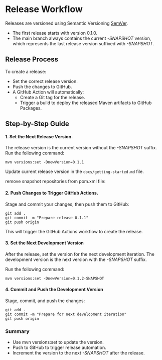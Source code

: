 # Release Workflow

Releases are versioned using Semantic Versioning [SemVer](http://semver.org).

- The first release starts with version 0.1.0.
- The main branch always contains the current _-SNAPSHOT_ version, which represents the last release version suffixed with _-SNAPSHOT_.

## Release Process

To create a release:

- Set the correct release version.
- Push the changes to GitHub.
- A GitHub Action will automatically:
  -  Create a Git tag for the release.
  -  Trigger a build to deploy the released Maven artifacts to GitHub Packages.

## Step-by-Step Guide

#### 1. Set the Next Release Version.

The release version is the current version without the _-SNAPSHOT_ suffix.
Run the following command:
```
mvn versions:set -DnewVersion=0.1.1
```

Update current release version in the `docs/getting-started.md` file.

remove snapshot repositories from pom.xml file:

#### 2. Push Changes to Trigger GitHub Actions. 
Stage and commit your changes, then push them to GitHub:
```
git add .
git commit -m "Prepare release 0.1.1"
git push origin
```
This will trigger the GitHub Actions workflow to create the release. 

#### 3. Set the Next Development Version

After the release, set the version for the next development iteration. 
The development version is the next version with the _-SNAPSHOT_ suffix.

Run the following command:
```
mvn versions:set -DnewVersion=0.1.2-SNAPSHOT
```

#### 4. Commit and Push the Development Version

Stage, commit, and push the changes:

```
git add .
git commit -m "Prepare for next development iteration"
git push origin
```

### Summary

* Use mvn versions:set to update the version.
* Push to GitHub to trigger release automation.
* Increment the version to the next _-SNAPSHOT_ after the release.
